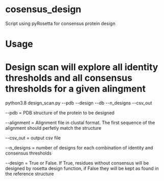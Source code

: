 # cosensus_design
Script using pyRosetta for consensus protein design

# Usage

# Design scan will explore all identity thresholds and all consensus thresholds for a given alingment

python3.8 design_scan.py --pdb  --design  --db  --n_designs --csv_out 


--pdb = PDB structure of the protein to be designed

--alignment = Alignment file in clustal format. The first sequence of the alignment should perfetly match the structure

--csv_out = output csv file

--n_designs = number of designs for each combination of identity and consensus thresholds

--design = True or False. If True, residues without consensus will be designed by rosetta design function, if False they will be kept as found in the reference structure

